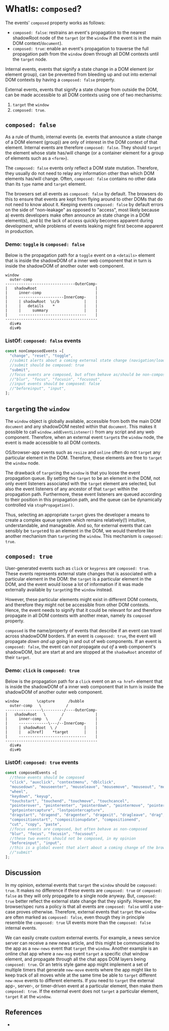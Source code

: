 # WhatIs: `composed`?

The events' `composed` property works as follows:
 * `composed: false`: restrains an event's propagation to the nearest shadowRoot node of the `target` (or the `window` if the event is in the main DOM context/`document`).
 * `composed: true`: enable an event's propagation to traverse the full propagation path from the `window` down through all DOM contexts until the `target` node.

Internal events, events that signify a state change in a DOM element (or element group), can be prevented from bleeding up and out into external DOM contexts by having a `composed: false` property.

External events, events that signify a state change from outside the DOM, can be made accessible to all DOM contexts using one of two mechanisms:
1. `target` the `window`
2. `composed: true`.

## `composed: false`

As a rule of thumb, internal events (ie. events that announce a state change of a DOM element (group)) are only of interest in the DOM context of that element. Internal events are therefore `composed: false`. They should `target` the element whose state has/will change (or a container element for a group of elements such as a `<form>`).

The `composed: false` events only reflect a DOM state mutation. Therefore, they usually do not need to relay any information other than which DOM elements has/will change. Often, `composed: false` contains no other data than its `type` name and `target` element.

The browsers set all events as `composed: false` by default. The browsers do this to ensure that events are kept from flying around to other DOMs that do not need to know about it. Keeping events `composed: false` by default errors on the side of "non-leakage" as opposed to "access", most likely because a) events developers make often announce an state change in a DOM element(s), and b) the lack of access quickly becomes apparent during development, while problems of events leaking might first become apparent in production. 

### Demo: `toggle` is `composed: false` 

Below is the propagation path for a `toggle` event on a `<details>` element that is inside the shadowDOM of a inner web component that in turn is inside the shadowDOM of another outer web component.

```
window
  outer-comp                
-------------------------------OuterComp-
|   shadowRoot                          |
|     inner-comp                        |
|     --------------------InnerComp-    |
|     | shadowRoot  \c/b           |    |
|     |   details    *             |    |
|     |     summary                |    |
|     ------------------------------    |
-----------------------------------------
  div#a
  div#b
```

### ListOf: `composed: false` events

```javascript
const nonComposedEvents =[
  "change", "reset", "toggle",
  //submit alerts about a coming external state change (navigation/loading of a new document)
  //submit should be composed: true
  "submit",
  //focus events are composed, but often behave as/should be non-composed
  //"blur", "focus", "focusin", "focusout",
  //input events should be composed: false
  //"beforeinput", "input",
];
``` 

## `target`ing the `window`

The `window` object is globally available, accessible from both the main DOM `document` and any shadowDOM nested within that `document`. This makes it possible to call `window.addEventListener()` from any script and any web component. Therefore, when an external event `target`s the `window` node, the event is made accessible to all DOM contexts.

OS/browser-app events such as `resize` and `online` often do not `target` any particular element in the DOM. Therefore, these elements are free to `target` the `window` node.

The drawback of `target`ing the `window` is that you loose the event propagation queue. By setting the `target` to be an element in the DOM, not only event listeners associated with the `target` element are selected, but also the event listeners of any ancestor of that `target` within the propagation path. Furthermore, these event listeners are queued according to their position in this propagation path, and the queue can be dynamically controlled via `stopPropagation()`.

Thus, selecting an appropriate `target` gives the developer a means to create a complex queue system which remains relatively(!) intuitive, understandable, and manageable. And so, for external events that can sensibly be `target`ed to an element in the DOM, we would therefore like another mechanism than `target`ing the `window`. This mechanism is `composed: true`. 
 
## `composed: true`

User-generated events such as `click` or `keypress` are `composed: true`. These events represents external state changes that is associated with a particular element in the DOM: the `target` is a particular element in the DOM, and the event would loose a lot of information if it was made externally available by `target`ing the `window` instead.

However, these particular elements might exist in different DOM contexts, and therefore they might not be accessible from other DOM contexts. Hence, the event needs to signify that it could be relevant for and therefore propagate in all DOM contexts with another mean, namely its `composed` property.

`composed` is the name/property of events that describe if an event can travel across shadowDOM borders. If an event is `composed: true`, the event will propagate *down and up* going in and out of web components. If an event is `composed: false`, the event can *not* propagate *out of* a web component's shadowDOM, but are start at and are stopped at the `shadowRoot` ancestor of their `target`.

### Demo: `click` is `composed: true` 

Below is the propagation path for a `click` event on an `<a href>` element that is inside the shadowDOM of a inner web component that in turn is inside the shadowDOM of another outer web component.

```
window        \capture      /bubble
  outer-comp   \           /
----------------\---------/----OuterComp-
|   shadowRoot   \       /              |
|     inner-comp  \     /               |
|     -------------\---/--InnerComp-    |
|     | shadowRoot  \ /            |    |
|     |   a[href]    *target       |    |
|     ------------------------------    |
-----------------------------------------
  div#a
  div#b
```

### ListOf: `composed: true` events

```javascript
const composedEvents =[
  //these events should be composed
  "click", "auxclick", "contextmenu", "dblclick",
  "mousedown", "mouseenter", "mouseleave", "mousemove", "mouseout", "mouseover", "mouseup",
  "wheel",
  "keydown", "keyup",
  "touchstart", "touchend", "touchmove", "touchcancel",
  "pointerover", "pointerenter", "pointerdown", "pointermove", "pointerup", "pointercancel", "pointerout", "pointerleave",
  "gotpointercapture", "lostpointercapture",
  "dragstart", "dragend", "dragenter", "dragexit", "dragleave", "drag", "dragover", "drop",
  "compositionstart", "compositionupdate", "compositionend",
  "cut", "copy", "paste",
  //focus events are composed, but often behave as non-composed
  "blur", "focus", "focusin", "focusout",
  //these two events should not be composed, in my opinion
  "beforeinput", "input",
  //this is a global event that alert about a coming change of the browser state that should be composed. It doesn't matter where the submit occurs, you want the DOM above to be able to intercept it.
  //"submit"
];
```

## Discussion

In my opinion, external events that `target` the `window` should be `composed: true`. It makes no difference if these events are `composed: true` or `composed: false` as they will only propagate to a single node anyway. But, `composed: true` better reflect the external state change that they signify. However, the browser/spec runs a policy is that all events are `composed: false` until a use-case proves otherwise. Therefore, external events that `target` the `window` are often marked as `composed: false`, even though they in principle resemble the `composed: true` UI events more than the `composed: false` internal events.
 
We can easily create custom external events. For example, a news service server can receive a new news article, and this might be communicated to the app as a `new-news` event that `target` the `window`. Another example is an online chat app where a `new-msg` event `target` a specific chat window element, and propagate through all the chat apps DOM layers being `composed: true`. Or an tetris style game app might implement a set of multiple timers that generate `new-move` events where the app might like to keep track of all moves while at the same time be able to `target` different `new-move` events to different elements. If you need to `target` the external app-, server-, or timer-driven event at a particular element, then make them `composed: true`. If the external event does not `target` a particular element, `target` it at the `window`.    
    
## References

 * 